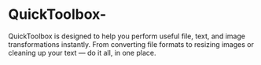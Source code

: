 # QuickToolbox-
QuickToolbox is designed to help you perform useful file, text, and image transformations instantly. From converting file formats to resizing images or cleaning up your text — do it all, in one place.
